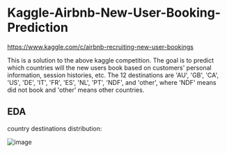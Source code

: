# Kaggle-Airbnb-New-User-Booking-Prediction

https://www.kaggle.com/c/airbnb-recruiting-new-user-bookings

This is a solution to the above kaggle competition. The goal is to predict which countries will the new users book based on customers' personal information, session histories, etc. The 12 destinations are 'AU', 'GB', 'CA', 'US', 'DE', 'IT', 'FR', 'ES', 'NL', 'PT', 'NDF', and 'other', where 'NDF' means did not book and 'other' means other countries.

## EDA

country destinations distribution:

![image](https://user-images.githubusercontent.com/76148884/150660553-a82e3067-08ec-4c5c-87d8-79ff5a01c94f.png)
